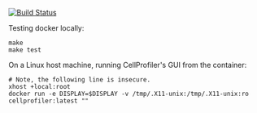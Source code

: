 [![Build Status](https://travis-ci.org/CellProfiler/docker.svg?branch=master)](https://travis-ci.org/CellProfiler/docker)

Testing docker locally:

    make
    make test

On a Linux host machine, running CellProfiler's GUI from the container:

    # Note, the following line is insecure.
    xhost +local:root
    docker run -e DISPLAY=$DISPLAY -v /tmp/.X11-unix:/tmp/.X11-unix:ro cellprofiler:latest ""
